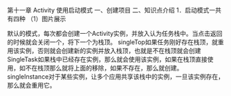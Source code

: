 第十一章 Activity 使用启动模式
一、创建项目
二、知识点介绍
1．启动模式一共有四种
（1）图片展示
      
默认的模式，每次都会创建一个Activity实例，并放入认为任务栈中。当点击返回的时候就会关闭一个，将下一个为栈顶。
singleTop如果任务刚好存在栈顶，就重用该实例，否则就会创建新的实例并放入栈顶，也就是不在栈顶就会创建
SingleTask如果栈中已经存在实例，那么就会使用该实例，如果在栈顶直接使用，如不在栈顶那么就将上面的移除，如果不存在，那么就创建。
singleInstance对于某些实例，让多个应用共享该栈中的实例，一旦该实例存在，那么就会重用它。